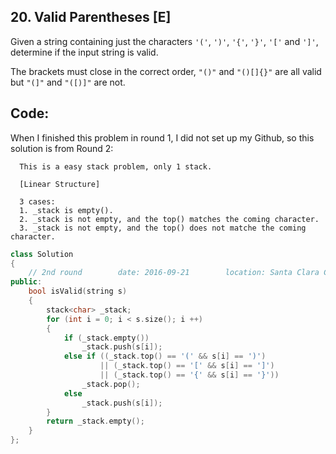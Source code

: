 ## 20. Valid Parentheses [E]
Given a string containing just the characters `'('`, `')'`, `'{'`, `'}'`, `'['` and `']'`, determine if the input string is valid.   

The brackets must close in the correct order, `"()"` and `"()[]{}"` are all valid but `"(]"` and `"([)]"` are not.   

## Code:
When I finished this problem in round 1, I did not set up my Github, so this solution is from Round 2:  
```
  This is a easy stack problem, only 1 stack.
  
  [Linear Structure]
  
  3 cases:
  1. _stack is empty().
  2. _stack is not empty, and the top() matches the coming character.
  3. _stack is not empty, and the top() does not matche the coming character.
```
```c++
class Solution 
{
    // 2nd round        date: 2016-09-21        location: Santa Clara Centeral Park
public:
    bool isValid(string s) 
    {
        stack<char> _stack;
        for (int i = 0; i < s.size(); i ++)
        {
            if (_stack.empty())
                _stack.push(s[i]);
            else if ((_stack.top() == '(' && s[i] == ')') 
                    || (_stack.top() == '[' && s[i] == ']') 
                    || (_stack.top() == '{' && s[i] == '}'))
                _stack.pop();
            else
                _stack.push(s[i]);
        }
        return _stack.empty();
    }
};
```
